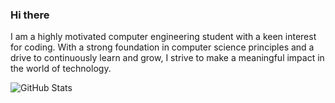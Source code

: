### Hi there 

I am a highly motivated computer engineering student with a keen interest for coding. With a strong foundation in computer science principles and a drive to continuously learn and grow, I strive to make a meaningful impact in the world of technology.

![GitHub Stats](https://github-readme-stats.vercel.app/api?username=Ayush0126&show_icons=true&theme=tokyonight)


